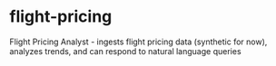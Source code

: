 # flight-pricing
Flight Pricing Analyst - ingests flight pricing data (synthetic for now), analyzes trends, and can respond to natural language queries

